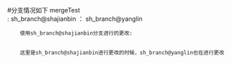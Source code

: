#分支情况如下
    mergeTest   
      : sh_branch@shajianbin
      ： sh_branch@yanglin


		使用sh_branch@shajianbin分支进行的更改:


		这里是sh_branch@shajianbin进行更改的时候，sh_branch@yanglin也在进行更改
